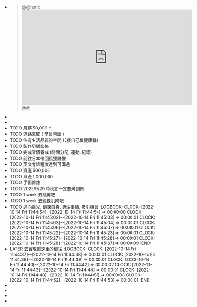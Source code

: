 - >@@html: <iframe width="560" height="315" src="https://www.youtube.com/embed/vx2u5uUu3DE" title="YouTube video player" frameborder="0" allow="accelerometer; autoplay; clipboard-write; encrypted-media; gyroscope; picture-in-picture" allowfullscreen></iframe>@@
-
-
- TODO 月薪 50,000 ↑
- TODO 道路駕駛 ( 學會開車 )
- TODO 住有生活品質的空間 (3餐自己做健康餐)
- TODO 製作切版影集
- TODO 完成習慣養成 (時間分配, 運動, 紀錄)
- TODO 前往日本帶回狐狸雕像
- TODO 英文會話程度達到可溝通
- TODO 資產 500,000
- TODO  資產 1,000,000
- TODO 手術除痣
- TODO 2023/9/29 中秋節一定要烤到肉
- TODO  1 week 去跳繩吧
- TODO 1 week 去鍛鍊肌肉吧
- TODO 邁向陽光, 鍛鍊自身, 專注事情,  吸引機會
  :LOGBOOK:
  CLOCK: [2022-10-14 Fri 11:44:54]--[2022-10-14 Fri 11:44:54] =>  00:00:00
  CLOCK: [2022-10-14 Fri 11:45:02]--[2022-10-14 Fri 11:45:03] =>  00:00:01
  CLOCK: [2022-10-14 Fri 11:45:03]--[2022-10-14 Fri 11:45:04] =>  00:00:01
  CLOCK: [2022-10-14 Fri 11:45:06]--[2022-10-14 Fri 11:45:07] =>  00:00:01
  CLOCK: [2022-10-14 Fri 11:45:22]--[2022-10-14 Fri 11:45:23] =>  00:00:01
  CLOCK: [2022-10-14 Fri 11:45:27]--[2022-10-14 Fri 11:45:28] =>  00:00:01
  CLOCK: [2022-10-14 Fri 11:45:28]--[2022-10-14 Fri 11:45:37] =>  00:00:09
  :END:
- LATER 去實現單速車的嚮往
  :LOGBOOK:
  CLOCK: [2022-10-14 Fri 11:44:37]--[2022-10-14 Fri 11:44:38] =>  00:00:01
  CLOCK: [2022-10-14 Fri 11:44:38]--[2022-10-14 Fri 11:44:39] =>  00:00:01
  CLOCK: [2022-10-14 Fri 11:44:40]--[2022-10-14 Fri 11:44:42] =>  00:00:02
  CLOCK: [2022-10-14 Fri 11:44:43]--[2022-10-14 Fri 11:44:44] =>  00:00:01
  CLOCK: [2022-10-14 Fri 11:44:48]--[2022-10-14 Fri 11:44:51] =>  00:00:03
  CLOCK: [2022-10-14 Fri 11:44:52]--[2022-10-14 Fri 11:44:53] =>  00:00:01
  :END:
-
-
-
-